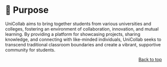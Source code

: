 # 📝 Purpose

UniCollab aims to bring together students from various universities and colleges, fostering an environment of collaboration, innovation, and mutual learning. By providing a platform for showcasing projects, sharing knowledge, and connecting with like-minded individuals, UniCollab seeks to transcend traditional classroom boundaries and create a vibrant, supportive community for students.

<p align="right"><a href="#top">Back to top</a></p>
